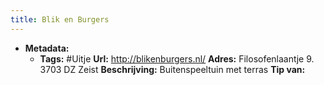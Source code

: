 ```yaml
---
title: Blik en Burgers
---
```


- **Metadata:**
	 - **Tags:** #Uitje
**Url:** http://blikenburgers.nl/
**Adres:** Filosofenlaantje 9. 3703 DZ Zeist
**Beschrijving:** Buitenspeeltuin met terras
**Tip van:**
